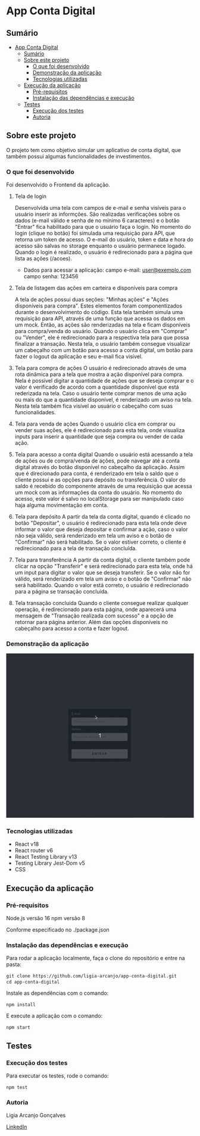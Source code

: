# App Conta Digital

## Sumário

- [App Conta Digital](#app-conta-digital)
  - [Sumário](#sumário)
  - [Sobre este projeto](#sobre-este-projeto)
    - [O que foi desenvolvido](#o-que-foi-desenvolvido)
    - [Demonstração da aplicação](#demonstração-da-aplicação)
    - [Tecnologias utilizadas](#tecnologias-utilizadas)
  - [Execução da aplicação](#execução-da-aplicação)
    - [Pré-requisitos](#pré-requisitos)
    - [Instalação das dependências e execução](#instalação-das-dependências-e-execução)
  - [Testes](#testes)
    - [Execução dos testes](#execução-dos-testes)
    - [Autoria](#autoria)

## Sobre este projeto

O projeto tem como objetivo simular um aplicativo de conta digital, que também possui algumas funcionalidades de investimentos.

### O que foi desenvolvido

Foi desenvolvido o Frontend da aplicação.

1) Tela de login

    Desenvolvida uma tela com campos de e-mail e senha visíveis para o usuário inserir as informções. São realizadas verificações sobre os dados (e-mail válido e senha de no mínimo 6 caracteres) e o botão "Entrar" fica habilitado para que o usuário faça o login.
    No momento do login (clique no botão) foi simulada uma requisição para API, que retorna um token de acesso. O e-mail do usuário, token e data e hora do acesso são salvas no storage enquanto o usuário permanece logado.
    Quando o login é realizado, o usuário é redirecionado para a página que lista as ações (/acoes).

    * Dados para acessar a aplicação:
    campo e-mail: user@exemplo.com
    campo senha: 123456

2) Tela de listagem das ações em carteira e disponíveis para compra

    A tela de ações possui duas seções: "Minhas ações" e "Ações disponíveis para compra". Estes elementos foram componentizados durante o desenvolvimento do código.
    Esta tela também simula uma requisição para API, através de uma função que acessa os dados em um mock. Então, as ações são renderizadas na tela e ficam disponíveis para compra/venda do usuário.
    Quando o usuário clica em "Comprar" ou "Vender", ele é redirecionado para a respectiva tela para que possa finalizar a transação.
    Nesta tela, o usuário também consegue visualizar um cabeçalho com um botão para acesso a conta digital, um botão para fazer o logout da aplicação e seu e-mail fica visível.

3) Tela para compra de ações
   O usuário é redirecionado através de uma rota dinâmica para a tela que mostra a ação disponível para compra. Nela é possível digitar a quantidade de ações que se deseja comprar e o valor é verificado de acordo com a quantidade disponível que está rederizada na tela. Caso o usuário tente comprar menos de uma ação ou mais do que a quantidade disponível, é renderizado um aviso na tela.
   Nesta tela também fica visível ao usuário o cabeçalho com suas funcionalidades.

4) Tela para venda de ações
   Quando o usuário clica em comprar ou vender suas ações, ele é redirecionado para esta tela, onde visualiza inputs para inserir a quantidade que seja compra ou vender de cada ação.

5) Tela para acesso a conta digital
   Quando o usuário está acessando a tela de ações ou de compra/venda de ações, pode navegar até a conta digital através do botão disponível no cabeçalho da aplicação.
   Assim que é direcionado para conta, é renderizado em tela o saldo que o cliente possui e as opções para depósito ou transferência.
   O valor do saldo é recebido do componente através de uma requisição que acessa um mock com as informações da conta do usuário. No momento do acesso, este valor é salvo no localStorage para ser manipulado caso haja alguma movimentação em conta.

6) Tela para depósito
   A partir da tela da conta digital, quando é clicado no botão "Depositar", o usuário é redirecionado para esta tela onde deve informar o valor que deseja depositar e confirmar a ação, caso o valor não seja válido, será renderizado em tela um aviso e o botão de "Confirmar" não será habilitado. Se o valor estiver correto, o cliente é redirecionado para a tela de transação concluída.

7) Tela para transferência
   A partir da conta digital, o cliente também pode clicar na opção "Transferir" e será redirecionado para esta tela, onde há um input para digitar o valor que se deseja transferir. Se o valor não for válido, será renderizado em tela um aviso e o botão de "Confirmar" não será habilitado. Quando o valor está correto, o usuário é redirecionado para a página se transação concluída.

8)  Tela transação concluída
   Quando o cliente consegue realizar qualquer operação, é redirecionado para esta página, onde aparecerá uma mensagem de "Transação realizada com sucesso" e a opção de retornar para página anterior. Além das opções disponíveis no cabeçalho para acesso a conta e fazer logout.

### Demonstração da aplicação

<img src="./public/app.gif">

### Tecnologias utilizadas

- React v18
- React router v6
- React Testing Library v13
- Testing Library Jest-Dom v5
- CSS

## Execução da aplicação

### Pré-requisitos

Node.js versão 16
npm versão 8

Conforme especificado no ./package.json

### Instalação das dependências e execução

Para rodar a aplicação localmente, faça o clone do repositório e entre na pasta:

```
git clone https://github.com/ligia-arcanjo/app-conta-digital.git
cd app-conta-digital
```

Instale as dependências com o comando:

```
npm install
```

E execute a aplicação com o comando:

```
npm start
```

## Testes

### Execução dos testes

Para executar os testes, rode o comando:

```
npm test
```

### Autoria

Ligia Arcanjo Gonçalves

<a href="https://www.linkedin.com/in/ligiaarcanjo/">LinkedIn</a>
